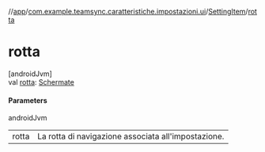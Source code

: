 //[app](../../../index.md)/[com.example.teamsync.caratteristiche.impostazioni.ui](../index.md)/[SettingItem](index.md)/[rotta](rotta.md)

# rotta

[androidJvm]\
val [rotta](rotta.md): [Schermate](../../com.example.teamsync.navigation/-schermate/index.md)

#### Parameters

androidJvm

| | |
|---|---|
| rotta | La rotta di navigazione associata all'impostazione. |
